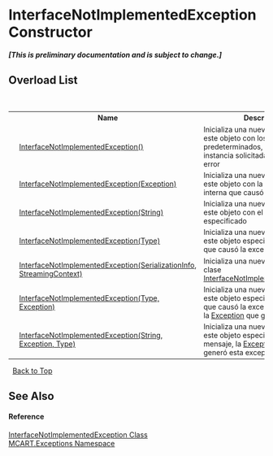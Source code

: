 # InterfaceNotImplementedException Constructor 
 _**\[This is preliminary documentation and is subject to change.\]**_


## Overload List
&nbsp;<table><tr><th></th><th>Name</th><th>Description</th></tr><tr><td>![Public method](media/pubmethod.gif "Public method")</td><td><a href="1967b393-d77d-69f1-cd17-8a91655db63c">InterfaceNotImplementedException()</a></td><td>
Inicializa una nueva instancia de este objeto con los valores predeterminados, sin establecer la instancia solicitada que generó el error</td></tr><tr><td>![Public method](media/pubmethod.gif "Public method")</td><td><a href="0ba68da7-4787-01e4-7117-99d86f4b91c9">InterfaceNotImplementedException(Exception)</a></td><td>
Inicializa una nueva instancia de este objeto con la excepción interna que causó esta excepción</td></tr><tr><td>![Public method](media/pubmethod.gif "Public method")</td><td><a href="2dc623aa-cee8-10b7-462e-631962522bb1">InterfaceNotImplementedException(String)</a></td><td>
Inicializa una nueva instancia de este objeto con el mensaje especificado</td></tr><tr><td>![Public method](media/pubmethod.gif "Public method")</td><td><a href="a1dc6fd3-4050-2153-f2ba-b85e089162a2">InterfaceNotImplementedException(Type)</a></td><td>
Inicializa una nueva instancia de este objeto especificando el tipo que causó la excepción</td></tr><tr><td>![Protected method](media/protmethod.gif "Protected method")</td><td><a href="4913d4af-fabc-087b-c1f2-d87314335a86">InterfaceNotImplementedException(SerializationInfo, StreamingContext)</a></td><td>
Inicializa una nueva instancia de la clase <a href="1363a077-1b87-621e-2121-ffa23147e661">InterfaceNotImplementedException</a>.</td></tr><tr><td>![Public method](media/pubmethod.gif "Public method")</td><td><a href="6e900d78-d569-544d-40aa-069020a8ee80">InterfaceNotImplementedException(Type, Exception)</a></td><td>
Inicializa una nueva instancia de este objeto especificando el tipo que causó la excepción, además de la <a href="http://msdn2.microsoft.com/es-es/library/c18k6c59" target="_blank">Exception</a> que generó esta.</td></tr><tr><td>![Public method](media/pubmethod.gif "Public method")</td><td><a href="f67899ef-5033-a00b-5afe-8bfcece31afa">InterfaceNotImplementedException(String, Exception, Type)</a></td><td>
Inicializa una nueva instancia de este objeto especificando el mensaje, la <a href="http://msdn2.microsoft.com/es-es/library/c18k6c59" target="_blank">Exception</a> y el tipo que generó esta excepción.</td></tr></table>&nbsp;
<a href="#interfacenotimplementedexception-constructor">Back to Top</a>

## See Also


#### Reference
<a href="1363a077-1b87-621e-2121-ffa23147e661">InterfaceNotImplementedException Class</a><br /><a href="36e6166c-cb29-ee06-1b8a-ebc61fae7b0a">MCART.Exceptions Namespace</a><br />